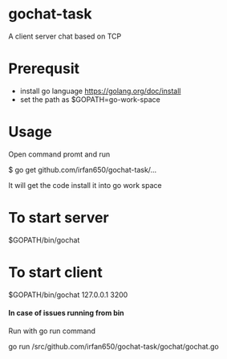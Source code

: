# gochat-task
 
 A client server chat based on TCP
 
# Prerequsit
- install go language https://golang.org/doc/install
- set the path as $GOPATH=go-work-space

# Usage

Open command promt and run


  $ go get github.com/irfan650/gochat-task/...
  
  
It will get the code install it into go work space 

# To start server 

 $GOPATH/bin/gochat

# To start client

$GOPATH/bin/gochat 127.0.0.1 3200

#### In case of issues running from bin

Run with go run command 

go run /src/github.com/irfan650/gochat-task/gochat/gochat.go
